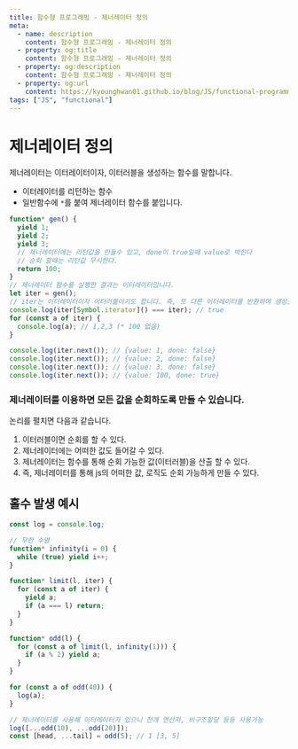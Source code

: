 ```yaml
---
title: 함수형 프로그래밍 - 제너레이터 정의
meta:
  - name: description
    content: 함수형 프로그래밍 - 제너레이터 정의
  - property: og:title
    content: 함수형 프로그래밍 - 제너레이터 정의
  - property: og:description
    content: 함수형 프로그래밍 - 제너레이터 정의
  - property: og:url
    content: https://kyounghwan01.github.io/blog/JS/functional-programming/generator_iterator/
tags: ["JS", "functional"]
---
```


# 제너레이터 정의

제너레이터는 이터레이터이자, 이터러블을 생성하는 함수를 말합니다.

- 이터레이터를 리턴하는 함수
- 일반함수에 `*`를 붙여 제너레이터 함수를 붙입니다.

```js
function* gen() {
  yield 1;
  yield 2;
  yield 3;
  // 제너레이터에는 리턴값을 만들수 있고, done이 true일때 value로 박힌다
  // 순회 할때는 리턴값 무시한다.
  return 100;
}
// 제너레이터 함수를 실행한 결과는 이터레이터입니다.
let iter = gen();
// iter는 이터레이터이자 이터러블이기도 합니다. 즉, 또 다른 이터레이터를 반환하여 생성할 수 있습니다.
console.log(iter[Symbol.iterator]() === iter); // true
for (const a of iter) {
  console.log(a); // 1,2,3 (* 100 없음)
}

console.log(iter.next()); // {value: 1, done: false}
console.log(iter.next()); // {value: 2, done: false}
console.log(iter.next()); // {value: 3, done: false}
console.log(iter.next()); // {value: 100, done: true}
```

### 제너레이터를 이용하면 모든 값을 순회하도록 만들 수 있습니다.

논리를 펼치면 다음과 같습니다.

1. 이터러블이면 순회를 할 수 있다.
2. 제너레이터에는 어떠한 값도 들어갈 수 있다.
3. 제너레이터는 함수를 통해 순회 가능한 값(이터러블)을 산출 할 수 있다.
4. 즉, 제너레이터를 통해 js의 어떠한 값, 로직도 순회 가능하게 만들 수 있다.

## 홀수 발생 예시

```js
const log = console.log;

// 무한 수열
function* infinity(i = 0) {
  while (true) yield i++;
}

function* limit(l, iter) {
  for (const a of iter) {
    yield a;
    if (a === l) return;
  }
}

function* odd(l) {
  for (const a of limit(l, infinity(1))) {
    if (a % 2) yield a;
  }
}

for (const a of odd(40)) {
  log(a);
}

// 제너레이터를 사용해 이터레이터가 있으니 전개 연산자, 비구조할당 등등 사용가능
log([...odd(10), ...odd(20)]);
const [head, ...tail] = odd(5); // 1 [3, 5]
```
